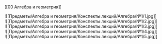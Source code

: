 [[00 Алгебра и геометрия]]

![[Предметы/Алгебра и геометрия/Конспекты лекций/Алгебра/№1/1.jpg]]
![[Предметы/Алгебра и геометрия/Конспекты лекций/Алгебра/№1/2.jpg]]
![[Предметы/Алгебра и геометрия/Конспекты лекций/Алгебра/№1/3.jpg]]
![[Предметы/Алгебра и геометрия/Конспекты лекций/Алгебра/№1/4.jpg]]
![[Предметы/Алгебра и геометрия/Конспекты лекций/Алгебра/№1/5.jpg]]